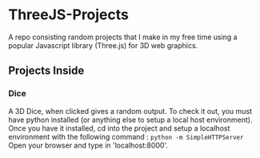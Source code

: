 # ThreeJS-Projects
A repo consisting random projects that I make in my free time using a popular Javascript library (Three.js) for 3D web graphics.

## Projects Inside 

### Dice 
A 3D Dice, when clicked gives a random output.
To check it out, you must have python installed (or anything else to setup a local host environment). 
Once you have it installed, cd into the project and setup a localhost environment with the following command :
`python -m SimpleHTTPServer`
Open your browser and type in 'localhost:8000'.
 
